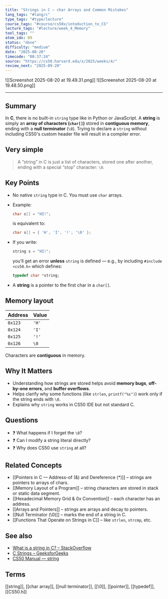 ```yaml
---
title: "Strings in C — char Arrays and Common Mistakes"  
lang_tags: "#lang/c"                                    
type_tags: "#type/lecture"                                   
course_tags: "#course/cs50x/intoduction_to_CS"                                    
lecture_tags: "#lecture/week_4_Memory"                                  
tool_tags: ""                                            
atom_idx: 09                                        
status: "done"                                            
difficulty: "medium"                                        
date: "2025-08-20"                           
timecode: "00:37:24"                                       
source: "https://cs50.harvard.edu/x/2025/weeks/4/"                            
review_next: "2025-09-20"                                    
---
```


![[Screenshot 2025-08-20 at 19.49.31.png]]
![[Screenshot 2025-08-20 at 19.48.50.png]]

---

## Summary
In **C**, there is no built-in `string` type like in Python or JavaScript. A **string** is simply an **array of characters (`char[]`)** stored in **contiguous memory**, ending with a **null terminator** (`\0`). Trying to declare a `string` without including CS50's custom header file will result in a compiler error.

## Very simple

> A “string” in C is just a list of characters, stored one after another, ending with a special “stop” character: `\0`.

## Key Points
- No native `string` type in C. You must use `char` arrays.
- Example:
  ```c
  char s[] = "HI!";
  ```
  is equivalent to:
  ```c
  char s[] = { 'H', 'I', '!', '\0' };
  ```

- If you write:
  ```c
  string s = "HI!";
  ```
  you’ll get an error **unless** `string` is defined — e.g., by including `#include <cs50.h>` which defines:
  ```c
  typedef char *string;
  ```

- A **string** is a pointer to the first char in a `char[]`.

## Memory layout

| Address  | Value |
|----------|-------|
| `0x123`  | `'H'` |
| `0x124`  | `'I'` |
| `0x125`  | `'!'` |
| `0x126`  | `\0` |

Characters are **contiguous** in memory.

## Why It Matters
- Understanding how strings are stored helps avoid **memory bugs**, **off-by-one errors**, and **buffer overflows**.
- Helps clarify why some functions (like `strlen`, `printf("%s")`) work only if the string ends with `\0`.
- Explains why `string` works in CS50 IDE but not standard C.

## Questions
- ❓ What happens if I forget the `\0`?
- ❓ Can I modify a string literal directly?
- ❓ Why does CS50 use `string` at all?

## Related Concepts
- [[Pointers in C — Address-of (&) and Dereference (*)]] – strings are pointers to arrays of chars.
- [[Memory Layout of a Program]] – string characters are stored in stack or static data segment.
- [[Hexadecimal Memory Grid & 0x Convention]] – each character has an address.
- [[Arrays and Pointers]] – strings are arrays and decay to pointers.
- [[Null Terminator (\0)]] – marks the end of a string in C.
- [[Functions That Operate on Strings in C]] – like `strlen`, `strcmp`, etc.

## See also
- [What is a string in C? – StackOverflow](https://stackoverflow.com/questions/1127986/what-is-the-difference-between-char-s-and-char-s-in-c)
- [C Strings – GeeksforGeeks](https://www.geeksforgeeks.org/strings-in-c-2/)
- [CS50 Manual — string](https://manual.cs50.io/3/string)

## Terms
[[string]], [[char array]], [[null terminator]], [[\0]], [[pointer]], [[typedef]], [[CS50.h]]
